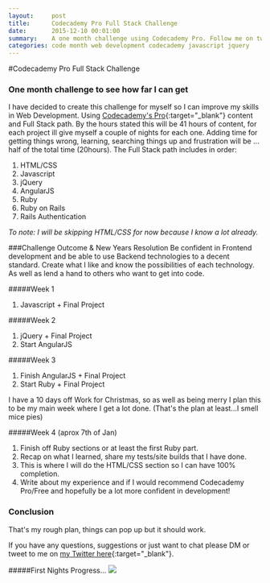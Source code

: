 ```yaml
---
layout:     post
title:      Codecademy Pro Full Stack Challenge 
date:       2015-12-10 00:01:00
summary:    A one month challenge using Codecademy Pro. Follow me on twitter for updates. HTML/CSS, Javascript,  jQuery, AngularJS, Ruby. Come read my plan and what I'd like to have by the end of it.
categories: code month web development codecademy javascript jquery
---
```


#Codecademy Pro Full Stack Challenge 

### One month challenge to see how far I can get
I have decided to create this challenge for myself so I can improve my skills in Web Development. Using [Codecademy's Pro](https://www.codecademy.com){:target="_blank"} content and Full Stack path. By the hours stated this will be 41 hours of content, for each project ill give myself a couple of nights for each one. Adding time for getting things wrong, learning, searching things up and frustration will be ... half of the total time (20hours). The Full Stack path includes in order:

1. HTML/CSS
2. Javascript
3. jQuery
4. AngularJS
5. Ruby
6. Ruby on Rails
7. Rails Authentication 

*To note: I will be skipping HTML/CSS for now because I know a lot already.*


###Challenge Outcome & New Years Resolution
Be confident in Frontend development and be able to use Backend technologies to a decent standard. Create what I like and know the possibilities of each technology. As well as lend a hand to others who want to get into code.

#####Week 1 

1. Javascript + Final Project

#####Week 2 

1. jQuery + Final Project
2. Start AngularJS

#####Week 3 

1. Finish AngularJS + Final Project
2. Start Ruby + Final Project

I have a 10 days off Work for Christmas, so as well as being merry I plan this to be my main week where I get a lot done. (That's the plan at least...I smell mice pies)

#####Week 4 (aprox 7th of Jan)

1. Finish off Ruby sections or at least the first Ruby part.
2. Recap on what I learned, share my tests/site builds that I have done.
3. This is where I will do the HTML/CSS section so I can have 100% completion.
4. Write about my experience and if I would recommend Codecademy Pro/Free and hopefully be a lot more confident in development!


### Conclusion 
That's my rough plan, things can pop up but it should work.

If you have any questions, suggestions or just want to chat please DM or tweet to me on [my Twitter here](https://twitter.com/DanBDesigns){:target="_blank"}.

#####First Nights Progress...
<img src="{{ site.baseurl }}/images/code-month/progress-01.jpg">

